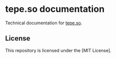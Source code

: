 # tepe.so documentation

Technical documentation for [tepe.so](https://tepe.so/).

## License

This repository is licensed under the [MIT License].
